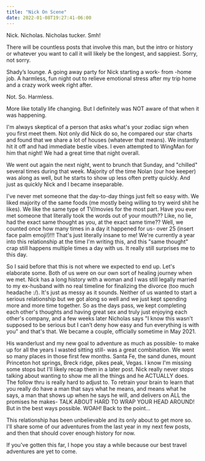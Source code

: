 ```yaml
---
title: "Nick On Scene"
date: 2022-01-08T19:27:41-06:00
---
```


Nick. Nicholas. Nicholas tucker. Smh!  

There will be countless posts that involve this man, but the intro or history or whatever you want to call it will likely be the longest, and sappiest. Sorry, not sorry.  

Shady’s lounge. A going away party for Nick starting a work- from -home job. A harmless, fun night out to relieve emotional stress after my trip home and a crazy work week right after.  

Not. So. Harmless. 

More like totally life changing. But I definitely was NOT aware of that when it was happening.  

I'm always skeptical of a person that asks what's your zodiac sign when you first meet them. Not only did Nick do so, he compared our star charts and found that we share a lot of houses (whatever that means). We instantly hit it off and had immediate bestie vibes. I even attempted to WingMan for him that night! We had a great time that night overall.  

We went out again the next night, went to brunch that Sunday, and "chilled" several times during that week. Majority of the time Nolan (our hoe keeper) was along as well, but he starts to show up less often pretty quickly. And just as quickly Nick and I became inseparable.  

I've never met someone that the day-to-day things just felt so easy with. We liked majority of the same foods (me mostly being willing to try weird shit he likes). We like the same type of TV/movies for the most part. Have you ever met someone that literally took the words out of your mouth?? Like, no lie, had the exact same thought as you, at the exact same time?? Well, we counted once how many times in a day it happened for us- over 25 (insert face palm emoji!)!!! That's just literally insane to me! We're currently a year into this relationship at the time I'm writing this, and this "same thought" crap still happens multiple times a day with us. It really still surprises me to this day.  

So I said before that this is not where we expected to end up. Let's elaborate some. Both of us were on our own sort of healing journey when we met. Nick has a long history with a woman and I was still legally married to my ex-husband with no real timeline for finalizing the divorce (too much headache :/). It's just as messy as it sounds. Neither of us wanted to start a serious relationship but we got along so well and we just kept spending more and more time together. So as the days pass, we kept completing each other's thoughts and having great sex and truly just enjoying each other's company, and a few weeks later Nicholas says "I know this wasn't supposed to be serious but I can’t deny how easy and fun everything is with you" and that's that. We became a couple, officially sometime in May 2021. 

His wanderlust and my new goal to adventure as much as possible- to make up for all the years I wasted sitting still- was a great combination. We went so many places in those first few months. Santa Fe, the sand dunes, mount Princeton hot springs, Breck ridge, pikes peak, Vegas. I know I'm missing some stops but I'll likely recap them in a later post. Nick really never stops talking about wanting to show me all the things and he ACTUALLY does. The follow thru is really hard to adjust to. To retrain your brain to learn that you really do have a man that says what he means, and means what he says, a man that shows up when he says he will, and delivers on ALL the promises he makes- TALK ABOUT HARD TO WRAP YOUR HEAD AROUND! But in the best ways possible. WOAH! Back to the point… 

This relationship has been unbelievable and its only about to get more so. I'll share some of our adventures from the last year in my next few posts, and then that should cover enough history for now. 

If you've gotten this far, I hope you stay a while because our best travel adventures are yet to come. 